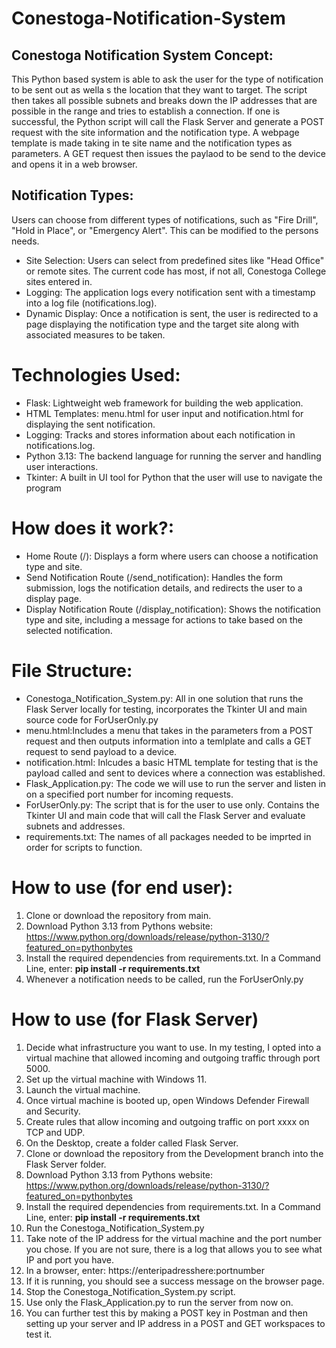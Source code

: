# Conestoga-Notification-System


## Conestoga Notification System Concept:
This Python based system is able to ask the user for the type of notification to be sent out as wella s the location that they want to target. The script then takes all possible subnets and breaks down the IP addresses that are possible in the range and tries to establish a connection. If one is successful, the Python script will call the Flask Server and generate a POST request with the site information and the notification type. A webpage template is made taking in te site name and the notification types as parameters. A GET request then issues the paylaod to be send to the device and opens it in a web browser. 

## Notification Types: 
Users can choose from different types of notifications, such as "Fire Drill", "Hold in Place", or "Emergency Alert". This can be modified to the persons needs.
+ Site Selection: Users can select from predefined sites like "Head Office" or remote sites. The current code has most, if not all, Conestoga College sites entered in. 
+ Logging: The application logs every notification sent with a timestamp into a log file (notifications.log).
+ Dynamic Display: Once a notification is sent, the user is redirected to a page displaying the notification type and the target site along with associated measures to be taken.

# Technologies Used:
+ Flask: Lightweight web framework for building the web application.
+ HTML Templates: menu.html for user input and notification.html for displaying the sent notification.
+ Logging: Tracks and stores information about each notification in notifications.log.
+ Python 3.13: The backend language for running the server and handling user interactions.
+ Tkinter: A built in UI tool for Python that the user will use to navigate the program

# How does it work?:
+ Home Route (/): Displays a form where users can choose a notification type and site.
+ Send Notification Route (/send_notification): Handles the form submission, logs the notification details, and redirects the user to a display page.
+ Display Notification Route (/display_notification): Shows the notification type and site, including a message for actions to take based on the selected notification.

# File Structure:
+ Conestoga_Notification_System.py: All in one solution that runs the Flask Server locally for testing, incorporates the Tkinter UI and main source code for ForUserOnly.py
+ menu.html:Includes a menu that takes in the parameters from a POST request and then outputs information into a temlplate and calls a GET request to send payload to a device.
+ notification.html: Inlcudes a basic HTML template for testing that is the payload called and sent to devices where a connection was established. 
+ Flask_Application.py: The code we will use to run the server and listen in on a specified port number for incoming requests.
+ ForUserOnly.py: The script that is for the user to use only. Contains the Tkinter UI and main code that will call the Flask Server and evaluate subnets and addresses. 
+ requirements.txt: The names of all packages needed to be imprted in order for scripts to function. 

# How to use (for end user):
1. Clone or download the repository from main.
2. Download Python 3.13 from Pythons website: https://www.python.org/downloads/release/python-3130/?featured_on=pythonbytes
3. Install the required dependencies from requirements.txt. In a Command Line, enter: **pip install -r requirements.txt**
4. Whenever a notification needs to be called, run the ForUserOnly.py


# How to use (for Flask Server)
1. Decide what infrastructure you want to use. In my testing, I opted into a virtual machine that allowed incoming and outgoing traffic through port 5000.
2. Set up the virtual machine with Windows 11. 
3. Launch the virtual machine.
4. Once virtual machine is booted up, open Windows Defender Firewall and Security. 
5. Create rules that allow incoming and outgoing traffic on port xxxx on TCP and UDP.
6. On the Desktop, create a folder called Flask Server.
7. Clone or download the repository from the Development branch into the Flask Server folder.
8. Download Python 3.13 from Pythons website: https://www.python.org/downloads/release/python-3130/?featured_on=pythonbytes
9. Install the required dependencies from requirements.txt. In a Command Line, enter: **pip install -r requirements.txt**
10. Run the Conestoga_Notification_System.py
11. Take note of the IP address for the virtual machine and the port number you chose. If you are not sure, there is a log that allows you to see what IP and port you have.
12. In a browser, enter: https://enteripadresshere:portnumber
13. If it is running, you should see a success message on the browser page. 
14. Stop the Conestoga_Notification_System.py script.
15. Use only the Flask_Application.py to run the server from now on. 
16. You can further test this by making a POST key in Postman and then setting up your server and IP address in a POST and GET workspaces to test it. 

